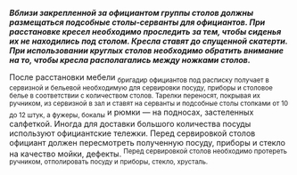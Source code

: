 **_Вблизи закрепленной за официантом группы столов должны размещаться подсобные столы-серванты для официантов. При расстановке кресел необходимо проследить за тем, чтобы сиденья их не находились под столом. Кресла ставят до спущенной скатерти. При использовании круглых столов необходимо обратить внимание на то, чтобы кресла располагались между ножками столов._**

После расстановки мебели <sub>бригадир официантов под расписку получает в сервизной и бельевой необходимую для сервировки посуду, приборы и столовое белье в соответствии с количеством столов. Тарелки переносят, покрывая их ручником, из сервизной в зал и ставят на серванты и подсобные столы стопками от 10 до 12 штук, а фужеры, бокалы</sub> и рюмки — на подносах, застеленных салфеткой. Иногда для доставки большого количества посуды используют официантские тележки. Перед сервировкой столов официант должен пересмотреть полученную посуду, приборы и стекло на качество мойки, дефекты. <sup>Перед сервировкой столов необходимо протереть ручником, отполировать посуду и приборы, стекло, хрусталь.</sup>
